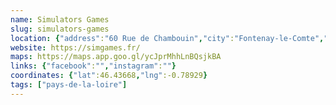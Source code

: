 ```yaml
---
name: Simulators Games
slug: simulators-games
location: {"address":"60 Rue de Chambouin","city":"Fontenay-le-Comte","cap":85200}
website: https://simgames.fr/
maps: https://maps.app.goo.gl/ycJprMhhLnBQsjkBA
links: {"facebook":"","instagram":""}
coordinates: {"lat":46.43668,"lng":-0.78929}
tags: ["pays-de-la-loire"]
---
```

